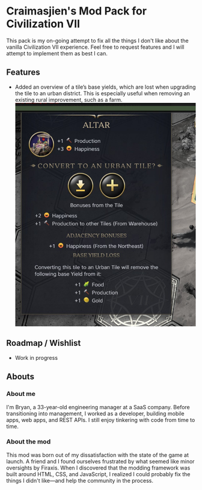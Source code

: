 # Craimasjien's Mod Pack for Civilization VII

This pack is my on-going attempt to fix all the things I don't like about the vanilla Civilization VII experience. 
Feel free to request features and I will attempt to implement them as best I can.

## Features
- Added an overview of a tile’s base yields, which are lost when upgrading the tile to an urban district. This is especially useful when removing an existing rural improvement, such as a farm. ![base yields about to be removed](screenshots/BaseYields.jpg "Base Yields")

## Roadmap / Wishlist
- Work in progress

## Abouts

### About me
I'm Bryan, a 33-year-old engineering manager at a SaaS company. Before transitioning into management, I worked as a developer, building mobile apps, web apps, and REST APIs. I still enjoy tinkering with code from time to time.

### About the mod
This mod was born out of my dissatisfaction with the state of the game at launch. A friend and I found ourselves frustrated by what seemed like minor oversights by Firaxis. When I discovered that the modding framework was built around HTML, CSS, and JavaScript, I realized I could probably fix the things I didn't like—and help the community in the process.
